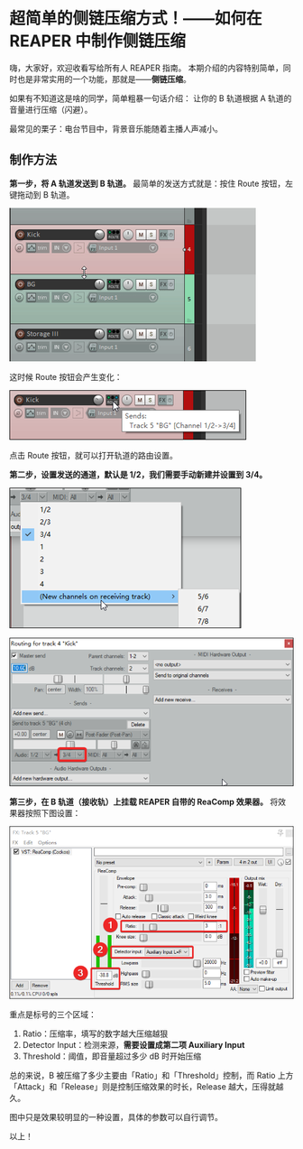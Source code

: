 # 超简单的侧链压缩方式！——如何在 REAPER 中制作侧链压缩

嗨，大家好，欢迎收看写给所有人 REAPER 指南。
本期介绍的内容特别简单，同时也是非常实用的一个功能，那就是——**侧链压缩**。

如果有不知道这是啥的同学，简单粗暴一句话介绍：
让你的 B 轨道根据 A 轨道的音量进行压缩（闪避）。

最常见的栗子：电台节目中，背景音乐能随着主播人声减小。

## 制作方法

**第一步，将 A 轨道发送到 B 轨道。**
最简单的发送方式就是：按住 Route 按钮，左键拖动到 B 轨道。

![2018-12-14_15-18-59](assets/2018-12-14_15-18-59.gif)

这时候 Route 按钮会产生变化：

![1544772071332](assets/1544772071332.png)

点击 Route 按钮，就可以打开轨道的路由设置。


**第二步，设置发送的通道，默认是 1/2，我们需要手动新建并设置到 3/4。**

![1544772222527](assets/1544772222527.png)

![1544772147892](assets/1544772147892.png)


**第三步，在 B 轨道（接收轨）上挂载 REAPER 自带的 ReaComp 效果器。**
将效果器按照下图设置：

![1544772549830](assets/1544772549830.png)

重点是标号的三个区域：

1. Ratio：压缩率，填写的数字越大压缩越狠
2. Detector Input：检测来源，**需要设置成第二项 Auxiliary Input**
3. Threshold：阈值，即音量超过多少 dB 时开始压缩

总的来说，B 被压缩了多少主要由「Ratio」和「Threshold」控制，而 Ratio 上方「Attack」和「Release」则是控制压缩效果的时长，Release 越大，压得就越久。

图中只是效果较明显的一种设置，具体的参数可以自行调节。


以上！

